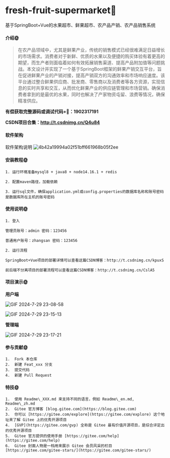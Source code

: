 # fresh-fruit-supermarket🎂

基于SpringBoot+Vue的水果超市、鲜果超市、农产品产销、农产品销售系统

#### 介绍🌞

> 在农产品领域中，尤其是鲜果产业，传统的销售模式已经很难满足日益增长的市场需求。消费者对于新鲜、优质的水果以及便捷的购买体验有着更高的期望，而生产者则面临着如何有效拓展销售渠道、提高产品附加值等问题挑战。本文设计并实现了一个基于SpringBoot框架的鲜果产销交互平台，旨在促进鲜果产业的产销对接，提高产销双方的沟通效率和市场响应速度。该平台通过整合鲜果供应商、批发商、零售商以及消费者等各方资源，实现信息的实时共享和交互，从而优化鲜果产业的供应链管理和市场营销。确保消费者拿到的是最优的水果，同时也解决了产家物资屯留、浪费等情况，确保精准供应。

**有偿获取完整源码或调试代码+🐧：1902317191**

**CSDN项目合集：http://t.csdnimg.cn/Q4u84**

#### 软件架构

软件架构说明
![4b42a19994a02f51bff661968b05f2ee](https://github.com/user-attachments/assets/ea2f0b28-b10b-4a75-9a81-5a092e638b5e)


#### 安装教程🌞

```
1. 运行环境准备mysql8 + java8 + node14.16.1 + redis

2. 配置maven路径，加载依赖

3. 运行sql文件，确保application.yml或config.properties的数据库名称和账号密码是数据库所在主机的账号密码
```

#### 使用说明🌞

```
1. 登入

管理员账号：admin	密码：123456

普通用户账号：zhangsan	密码：123456

2. 运行流程

SpringBoot+Vue项目的部署详情可以查看这篇CSDN博客：http://t.csdnimg.cn/kpuxS

前后端不分离项目的部署流程可以查看这篇CSDN博客：http://t.csdnimg.cn/CslA5
```

#### 项目演示🌞

**用户端**

![GIF 2024-7-29 23-08-58](https://github.com/user-attachments/assets/5b3815e0-8cdf-4115-aa60-df3919926a5f)

![GIF 2024-7-29 23-15-13](https://github.com/user-attachments/assets/a9a01461-508f-4ae4-9a1a-606cd8cbf958)


**管理端**

![GIF 2024-7-29 23-17-21](https://github.com/user-attachments/assets/3dbec382-2400-4384-bc6a-1f0e0d574db6)


#### 参与贡献🌞

```
1.  Fork 本仓库
2.  新建 Feat_xxx 分支
3.  提交代码
4.  新建 Pull Request
```


#### 特技🌞

```
1.  使用 Readme\_XXX.md 来支持不同的语言，例如 Readme\_en.md, Readme\_zh.md
2.  Gitee 官方博客 [blog.gitee.com](https://blog.gitee.com)
3.  你可以 [https://gitee.com/explore](https://gitee.com/explore) 这个地址来了解 Gitee 上的优秀开源项目
4.  [GVP](https://gitee.com/gvp) 全称是 Gitee 最有价值开源项目，是综合评定出的优秀开源项目
5.  Gitee 官方提供的使用手册 [https://gitee.com/help](https://gitee.com/help)
6.  Gitee 封面人物是一档用来展示 Gitee 会员风采的栏目 [https://gitee.com/gitee-stars/](https://gitee.com/gitee-stars/)
```

